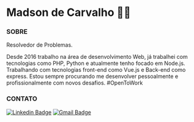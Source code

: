# Madson de Carvalho :man_technologist:	

### SOBRE

Resolvedor de Problemas.

Desde 2016 trabalho na área de desenvolvimento Web, já trabalhei com tecnologias como PHP, Python e atualmente tenho focado em Node.js. Trabalhando com tecnologias front-end como Vue.js e Back-end como express. Estou sempre procurando me desenvolver pessoalmente e profissionalmente com novos desafios. #OpenToWork
 
### CONTATO

[![Linkedin Badge](https://img.shields.io/badge/-Linkedin-blue?style=flat-square&logo=Linkedin&logoColor=white&link=https://www.linkedin.com/in/madson-de-carvalho-3a5083117/)](https://www.linkedin.com/in/madson-de-carvalho-3a5083117/)
[![Gmail Badge](https://img.shields.io/badge/-madson.de.carvalho@gmail.com-c14438?style=flat-square&logo=Gmail&logoColor=white&link=mailto:madson.de.carvalho@gmail.com)](mailto:madson.de.carvalho@gmail.com)
